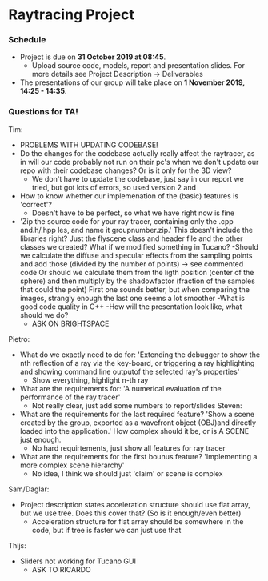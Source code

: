 # Raytracing Project

### Schedule
- Project is due on **31 October 2019 at 08:45**.
    - Upload source code, models, report and presentation slides. For more details see Project Description -> Deliverables
- The presentations of our group will take place on **1 November 2019, 14:25 - 14:35**.


### Questions for TA!
Tim:
- PROBLEMS WITH UPDATING CODEBASE!
- Do the changes for the codebase actually really affect the raytracer, as in will our code probably not run on their pc's when we don't update our repo with their codebase changes? Or is it only for the 3D view?
    - We don't have to update the codebase, just say in our report we tried, but got lots of errors, so used version 2 and
- How to know whether our implemenation of the (basic) features is 'correct'?
    - Doesn't have to be perfect, so what we have right now is fine
- 'Zip  the  source  code  for  your  ray  tracer,  containing  only  the  .cpp  and.h/.hpp  les, and name it groupnumber.zip.' This doesn't include the libraries right? 
Just the flyscene class and header file and the other classes we created? What if we modified something in Tucano?
-Should we calculate the diffuse and specular effects from the sampling points and add those (divided by the number of points) -> see commented code
Or should we calculate them from the ligth position (center of the sphere) and then multiply by the shadowfactor (fraction of the samples that could the point)
First one sounds better, but when comparing the images, strangly enough the last one seems a lot smoother
-What is good code quality in C++
-How will the presentation look like, what should we do?
    - ASK ON BRIGHTSPACE

Pietro:
- What do we exactly need to do for: 
'Extending the debugger to show the nth reflection of a ray via the key-board, or triggering a ray highlighting and showing command line outputof the selected ray's properties'
    - Show everything, highlight n-th ray
- What are the requirements for: 'A numerical evaluation of the performance of the ray tracer'
    - Not really clear, just add some numbers to report/slides
Steven:
- What are the requirements for the last required feature?
'Show a scene created by the group, exported as a wavefront object (OBJ)and directly loaded into the application.'
How complex should it be, or is A SCENE just enough.
    - No hard requirtements, just show all features for ray tracer
- What are the requirements for the first bounus feature?
'Implementing a more complex scene hierarchy'
    - No idea, I think we should just 'claim' or scene is complex

Sam/Daglar:
- Project description states acceleration structure should use flat array, but we use tree. 
Does this cover that? (So is it enough/even better)
    - Acceleration structure for flat array should be somewhere in the code, but if tree is faster we can just use that

Thijs:
- Sliders not working for Tucano GUI
    - ASK TO RICARDO
